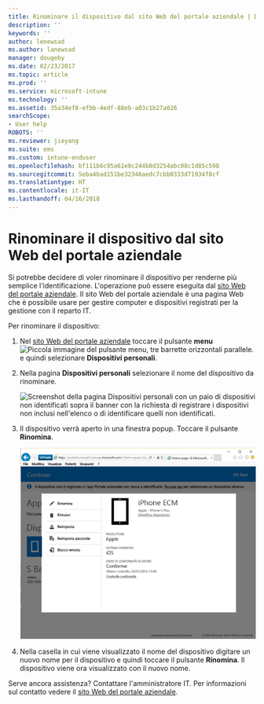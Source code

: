 ```yaml
---
title: Rinominare il dispositivo dal sito Web del portale aziendale | Documentazione Microsoft
description: ''
keywords: ''
author: lenewsad
ms.author: lanewsad
manager: dougeby
ms.date: 02/23/2017
ms.topic: article
ms.prod: ''
ms.service: microsoft-intune
ms.technology: ''
ms.assetid: 35a34ef8-efbb-4edf-88eb-a03c1b27a026
searchScope:
- User help
ROBOTS: ''
ms.reviewer: jieyang
ms.suite: ems
ms.custom: intune-enduser
ms.openlocfilehash: bf111b6c95a61e0c244b8d3254abc08c1d85c598
ms.sourcegitcommit: 5eba4bad151be32346aedc7cbb0333d71934f8cf
ms.translationtype: HT
ms.contentlocale: it-IT
ms.lasthandoff: 04/16/2018
---
```

# <a name="rename-your-device-from-the-company-portal-website"></a>Rinominare il dispositivo dal sito Web del portale aziendale

Si potrebbe decidere di voler rinominare il dispositivo per renderne più semplice l'identificazione. L'operazione può essere eseguita dal [sito Web del portale aziendale](https://portal.manage.microsoft.com#HelpDeskDialog). Il sito Web del portale aziendale è una pagina Web che è possibile usare per gestire computer e dispositivi registrati per la gestione con il reparto IT.

Per rinominare il dispositivo:

1. Nel [sito Web del portale aziendale](https://portal.manage.microsoft.com#HelpDeskDialog) toccare il pulsante __menu__ ![Piccola immagine del pulsante menu, tre barrette orizzontali parallele.](/Intune/whats-new/media/CP_hamburger_menu.png) e quindi selezionare __Dispositivi personali__.

2. Nella pagina __Dispositivi personali__ selezionare il nome del dispositivo da rinominare.

   ![Screenshot della pagina Dispositivi personali con un paio di dispositivi non identificati sopra il banner con la richiesta di registrare i dispositivi non inclusi nell'elenco o di identificare quelli non identificati.](./media/macOS_enroll_002_tap_here_banner.png)

3. Il dispositivo verrà aperto in una finestra popup. Toccare il pulsante **Rinomina**.

   ![Tutte le opzioni per un dispositivo selezionato nel sito Web del portale aziendale, tra cui Rinomina, Rimuovi, Reimposta dispositivo, Reimposta passcode e Blocco remoto. ](./media/iwp-screen-with-all-options.png)

4. Nella casella in cui viene visualizzato il nome del dispositivo digitare un nuovo nome per il dispositivo e quindi toccare il pulsante **Rinomina**. Il dispositivo viene ora visualizzato con il nuovo nome.

Serve ancora assistenza? Contattare l'amministratore IT. Per informazioni sul contatto vedere il [sito Web del portale aziendale](https://portal.manage.microsoft.com#HelpDeskDialog).
